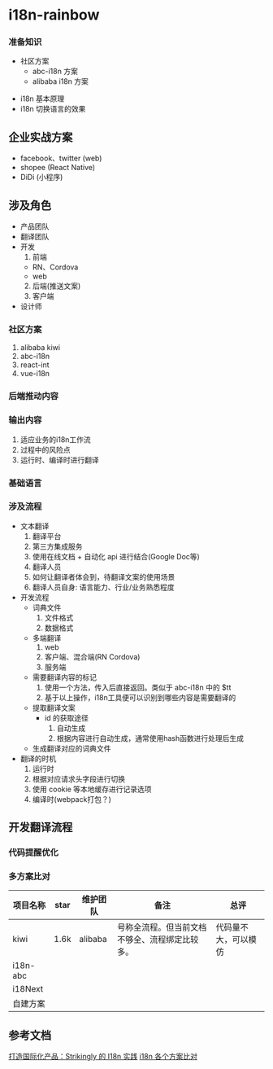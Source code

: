 # i18n-rainbow

### 准备知识
* 社区方案
    - abc-i18n 方案
    - alibaba i18n 方案
- i18n 基本原理
- i18n 切换语言的效果


## 企业实战方案
* facebook、twitter (web)
* shopee (React Native)
* DiDi (小程序)

## 涉及角色
* 产品团队
* 翻译团队
* 开发
  1. 前端
    * RN、Cordova
    * web
  2. 后端(推送文案)
  3. 客户端
* 设计师

### 社区方案
1. alibaba kiwi
2. abc-i18n
3. react-int
4. vue-i18n

### 后端推动内容

### 输出内容
1. 适应业务的i18n工作流
2. 过程中的风险点
3. 运行时、编译时进行翻译


### 基础语言


### 涉及流程
* 文本翻译
  1. 翻译平台
    1. 第三方集成服务
    2. 使用在线文档 + 自动化 api 进行结合(Google Doc等)
  2. 翻译人员
    1. 如何让翻译者体会到，待翻译文案的使用场景    
    2. 翻译人员自身: 语言能力、行业/业务熟悉程度 
* 开发流程  
    * 词典文件
      1. 文件格式
      2. 数据格式
    * 多端翻译
      1. web
      2. 客户端、混合端(RN Cordova)
      3. 服务端
    * 需要翻译内容的标记  
      1. 使用一个方法，传入后直接返回。类似于 abc-i18n 中的 $tt
      2. 基于以上操作，i18n工具便可以识别到哪些内容是需要翻译的
    * 提取翻译文案
      * id 的获取途径
        1. 自动生成
        2. 根据内容进行自动生成，通常使用hash函数进行处理后生成
    * 生成翻译对应的词典文件
* 翻译的时机
  1. 运行时
    1. 根据对应请求头字段进行切换
    2. 使用 cookie 等本地缓存进行记录选项
  2. 编译时(webpack打包？)

## 开发翻译流程


### 代码提醒优化

### 多方案比对
| 项目名称 | star | 维护团队 | 备注 | 总评 |
| --- | --- | --- | --- | --- |
| kiwi | 1.6k | alibaba | 号称全流程。但当前文档不够全、流程绑定比较多。 | 代码量不大，可以模仿 |
| i18n-abc |  |  |  |  |
| i18Next |  |  |  |  |
| 自建方案 |  |  |  |  |



## 参考文档
[打造国际化产品：Strikingly 的 I18n 实践](https://www.youtube.com/watch?v=PADEU4Px82I)
[i18n 各个方案比对](https://www.ctolib.com/article/compares/107513)     
